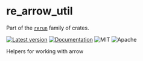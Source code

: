 # re_arrow_util

Part of the [`rerun`](https://github.com/rerun-io/rerun) family of crates.

[![Latest version](https://img.shields.io/crates/v/re_arrow_util.svg)](https://crates.io/crates/re_arrow_util)
[![Documentation](https://docs.rs/re_arrow_util/badge.svg)](https://docs.rs/re_arrow_util)
![MIT](https://img.shields.io/badge/license-MIT-blue.svg)
![Apache](https://img.shields.io/badge/license-Apache-blue.svg)

Helpers for working with arrow
